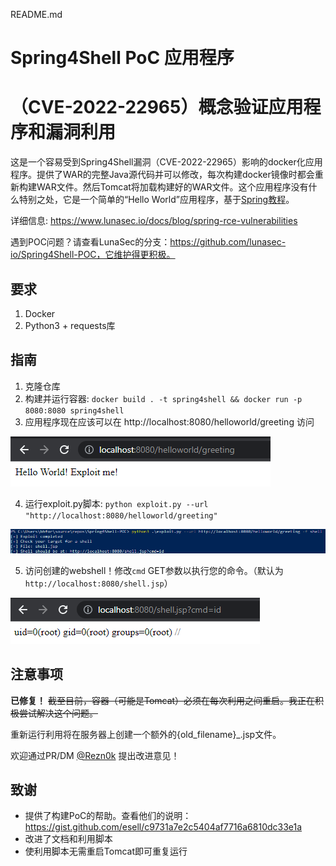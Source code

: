 README.md
# Spring4Shell PoC 应用程序
# （CVE-2022-22965）概念验证应用程序和漏洞利用

这是一个容易受到Spring4Shell漏洞（CVE-2022-22965）影响的docker化应用程序。提供了WAR的完整Java源代码并可以修改，每次构建docker镜像时都会重新构建WAR文件。然后Tomcat将加载构建好的WAR文件。这个应用程序没有什么特别之处，它是一个简单的“Hello World”应用程序，基于[Spring教程](https://spring.io/guides/gs/handling-form-submission/)。

详细信息: https://www.lunasec.io/docs/blog/spring-rce-vulnerabilities

遇到POC问题？请查看LunaSec的分支：https://github.com/lunasec-io/Spring4Shell-POC，它维护得更积极。

## 要求

1. Docker
2. Python3 + requests库

## 指南

1. 克隆仓库
2. 构建并运行容器: `docker build . -t spring4shell && docker run -p 8080:8080 spring4shell`
3. 应用程序现在应该可以在 http://localhost:8080/helloworld/greeting 访问

![WebPage](screenshots/webpage.png?raw=true)

4. 运行exploit.py脚本:
 `python exploit.py --url "http://localhost:8080/helloworld/greeting"`

![WebPage](screenshots/runexploit_2.png?raw=true)

5. 访问创建的webshell！修改`cmd` GET参数以执行您的命令。（默认为 `http://localhost:8080/shell.jsp`）

![WebPage](screenshots/RCE.png?raw=true)

## 注意事项

**已修复！** ~~截至目前，容器（可能是Tomcat）必须在每次利用之间重启。我正在积极尝试解决这个问题。~~

重新运行利用将在服务器上创建一个额外的{old_filename}_.jsp文件。

欢迎通过PR/DM [@Rezn0k](https://twitter.com/rezn0k) 提出改进意见！

## 致谢

- []() 提供了构建PoC的帮助。查看他们的说明：https://gist.github.com/esell/c9731a7e2c5404af7716a6810dc33e1a
- []() 改进了文档和利用脚本
- []() 使利用脚本无需重启Tomcat即可重复运行
